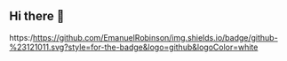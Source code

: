 ## Hi there 👋

https:/https://github.com/EmanuelRobinson/img.shields.io/badge/github-%23121011.svg?style=for-the-badge&logo=github&logoColor=white

